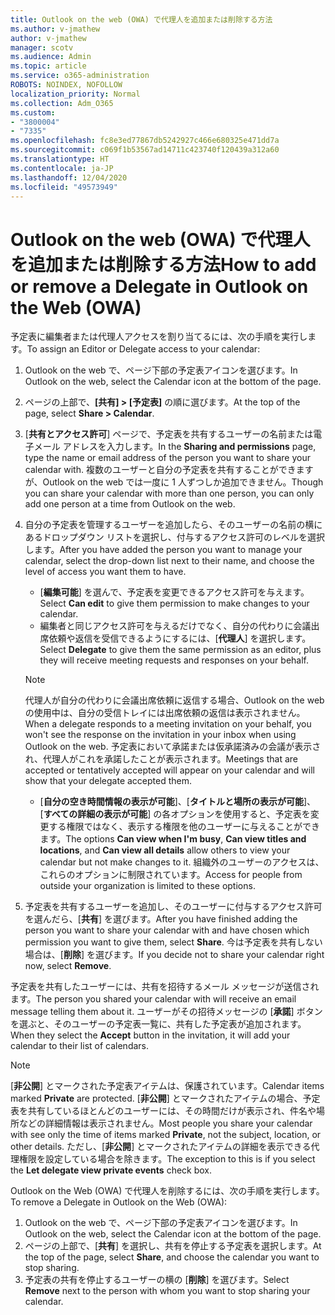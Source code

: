 ```yaml
---
title: Outlook on the web (OWA) で代理人を追加または削除する方法
ms.author: v-jmathew
author: v-jmathew
manager: scotv
ms.audience: Admin
ms.topic: article
ms.service: o365-administration
ROBOTS: NOINDEX, NOFOLLOW
localization_priority: Normal
ms.collection: Adm_O365
ms.custom:
- "3800004"
- "7335"
ms.openlocfilehash: fc8e3ed77867db5242927c466e680325e471dd7a
ms.sourcegitcommit: c069f1b53567ad14711c423740f120439a312a60
ms.translationtype: HT
ms.contentlocale: ja-JP
ms.lasthandoff: 12/04/2020
ms.locfileid: "49573949"
---
```

# <a name="how-to-add-or-remove-a-delegate-in-outlook-on-the-web-owa"></a><span data-ttu-id="f9873-102">Outlook on the web (OWA) で代理人を追加または削除する方法</span><span class="sxs-lookup"><span data-stu-id="f9873-102">How to add or remove a Delegate in Outlook on the Web (OWA)</span></span>

<span data-ttu-id="f9873-103">予定表に編集者または代理人アクセスを割り当てるには、次の手順を実行します。</span><span class="sxs-lookup"><span data-stu-id="f9873-103">To assign an Editor or Delegate access to your calendar:</span></span>

1. <span data-ttu-id="f9873-104">Outlook on the web で、ページ下部の予定表アイコンを選びます。</span><span class="sxs-lookup"><span data-stu-id="f9873-104">In Outlook on the web, select the Calendar icon at the bottom of the page.</span></span>
2. <span data-ttu-id="f9873-105">ページの上部で、**[共有] > [予定表]** の順に選びます。</span><span class="sxs-lookup"><span data-stu-id="f9873-105">At the top of the page, select **Share > Calendar**.</span></span>
3. <span data-ttu-id="f9873-106">[**共有とアクセス許可**] ページで、予定表を共有するユーザーの名前または電子メール アドレスを入力します。</span><span class="sxs-lookup"><span data-stu-id="f9873-106">In the **Sharing and permissions** page, type the name or email address of the person you want to share your calendar with.</span></span> <span data-ttu-id="f9873-107">複数のユーザーと自分の予定表を共有することができますが、Outlook on the web では一度に 1 人ずつしか追加できません。</span><span class="sxs-lookup"><span data-stu-id="f9873-107">Though you can share your calendar with more than one person, you can only add one person at a time from Outlook on the web.</span></span>
4. <span data-ttu-id="f9873-108">自分の予定表を管理するユーザーを追加したら、そのユーザーの名前の横にあるドロップダウン リストを選択し、付与するアクセス許可のレベルを選択します。</span><span class="sxs-lookup"><span data-stu-id="f9873-108">After you have added the person you want to manage your calendar, select the drop-down list next to their name, and choose the level of access you want them to have.</span></span>

    - <span data-ttu-id="f9873-109">[**編集可能**] を選んで、予定表を変更できるアクセス許可を与えます。</span><span class="sxs-lookup"><span data-stu-id="f9873-109">Select **Can edit** to give them permission to make changes to your calendar.</span></span>
    - <span data-ttu-id="f9873-110">編集者と同じアクセス許可を与えるだけでなく、自分の代わりに会議出席依頼や返信を受信できるようにするには、[**代理人**] を選択します。</span><span class="sxs-lookup"><span data-stu-id="f9873-110">Select **Delegate** to give them the same permission as an editor, plus they will receive meeting requests and responses on your behalf.</span></span>
    > [!NOTE]
    > <span data-ttu-id="f9873-111">代理人が自分の代わりに会議出席依頼に返信する場合、Outlook on the web の使用中は、自分の受信トレイには出席依頼の返信は表示されません。</span><span class="sxs-lookup"><span data-stu-id="f9873-111">When a delegate responds to a meeting invitation on your behalf, you won't see the response on the invitation in your inbox when using Outlook on the web.</span></span> <span data-ttu-id="f9873-112">予定表において承諾または仮承諾済みの会議が表示され、代理人がこれを承諾したことが表示されます。</span><span class="sxs-lookup"><span data-stu-id="f9873-112">Meetings that are accepted or tentatively accepted will appear on your calendar and will show that your delegate accepted them.</span></span>
    - <span data-ttu-id="f9873-113">[**自分の空き時間情報の表示が可能**]、[**タイトルと場所の表示が可能**]、[**すべての詳細の表示が可能**] の各オプションを使用すると、予定表を変更する権限ではなく、表示する権限を他のユーザーに与えることができます。</span><span class="sxs-lookup"><span data-stu-id="f9873-113">The options **Can view when I'm busy**, **Can view titles and locations**, and **Can view all details** allow others to view your calendar but not make changes to it.</span></span> <span data-ttu-id="f9873-114">組織外のユーザーのアクセスは、これらのオプションに制限されています。</span><span class="sxs-lookup"><span data-stu-id="f9873-114">Access for people from outside your organization is limited to these options.</span></span>

5. <span data-ttu-id="f9873-115">予定表を共有するユーザーを追加し、そのユーザーに付与するアクセス許可を選んだら、[**共有**] を選びます。</span><span class="sxs-lookup"><span data-stu-id="f9873-115">After you have finished adding the person you want to share your calendar with and have chosen which permission you want to give them, select **Share**.</span></span> <span data-ttu-id="f9873-116">今は予定表を共有しない場合は、[**削除**] を選びます。</span><span class="sxs-lookup"><span data-stu-id="f9873-116">If you decide not to share your calendar right now, select **Remove**.</span></span>

<span data-ttu-id="f9873-117">予定表を共有したユーザーには、共有を招待するメール メッセージが送信されます。</span><span class="sxs-lookup"><span data-stu-id="f9873-117">The person you shared your calendar with will receive an email message telling them about it.</span></span> <span data-ttu-id="f9873-118">ユーザーがその招待メッセージの [**承諾**] ボタンを選ぶと、そのユーザーの予定表一覧に、共有した予定表が追加されます。</span><span class="sxs-lookup"><span data-stu-id="f9873-118">When they select the **Accept** button in the invitation, it will add your calendar to their list of calendars.</span></span>

> [!NOTE]
> <span data-ttu-id="f9873-119">[**非公開**] とマークされた予定表アイテムは、保護されています。</span><span class="sxs-lookup"><span data-stu-id="f9873-119">Calendar items marked **Private** are protected.</span></span> <span data-ttu-id="f9873-120">[**非公開**] とマークされたアイテムの場合、予定表を共有しているほとんどのユーザーには、その時間だけが表示され、件名や場所などの詳細情報は表示されません。</span><span class="sxs-lookup"><span data-stu-id="f9873-120">Most people you share your calendar with see only the time of items marked **Private**, not the subject, location, or other details.</span></span> <span data-ttu-id="f9873-121">ただし、[**非公開**] とマークされたアイテムの詳細を表示できる代理権限を設定している場合を除きます。</span><span class="sxs-lookup"><span data-stu-id="f9873-121">The exception to this is if you select the **Let delegate view private events** check box.</span></span>

<span data-ttu-id="f9873-122">Outlook on the Web (OWA) で代理人を削除するには、次の手順を実行します。</span><span class="sxs-lookup"><span data-stu-id="f9873-122">To remove a Delegate in Outlook on the Web (OWA):</span></span>

1. <span data-ttu-id="f9873-123">Outlook on the web で、ページ下部の予定表アイコンを選びます。</span><span class="sxs-lookup"><span data-stu-id="f9873-123">In Outlook on the web, select the Calendar icon at the bottom of the page.</span></span>
2. <span data-ttu-id="f9873-124">ページの上部で、[**共有**] を選択し、共有を停止する予定表を選択します。</span><span class="sxs-lookup"><span data-stu-id="f9873-124">At the top of the page, select **Share**, and choose the calendar you want to stop sharing.</span></span>
3. <span data-ttu-id="f9873-125">予定表の共有を停止するユーザーの横の [**削除**] を選びます。</span><span class="sxs-lookup"><span data-stu-id="f9873-125">Select **Remove** next to the person with whom you want to stop sharing your calendar.</span></span>

